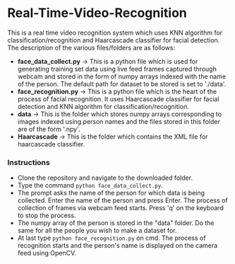 # Real-Time-Video-Recognition
This is a real time video recognition system which uses KNN algorithm for classification/recognition and Haarcascade classifier for facial detection.
The description of the various files/folders are as follows:
- **face_data_collect.py** -> This is a python file which is used for generating training set data using live feed frames captured through webcam and stored in the form of numpy arrays indexed with the name of the person. The default path for dataset to be stored is set to './data'.
- **face_recognition.py** -> This is a python file which is the heart of the process of facial recognition. It uses Haarcascade classifier for facial detection and KNN algorithm for classification/recognition. 
- **data** -> This is the folder which stores numpy arrays corresponding to images indexed using person names and the files stored in this folder are of the form '.npy'.
- **Haarcascade** -> This is the folder which contains the XML file for haarcascade classifier.

### Instructions

- Clone the repository and navigate to the downloaded folder.
- Type the command ```python face_data_collect.py```.
- The prompt asks the name of the person for which data is being collected. Enter the name of the person and press Enter. The process of collection of frames via webcam feed starts. Press 'q' on the keyboard to stop the process.
- The numpy array of the person is stored in the "data" folder. Do the same for all the people you wish to make a dataset for.
- At last type ```python face_recognition.py``` on cmd. The process of recognition starts and the person's name is displayed on the camera feed using OpenCV.
